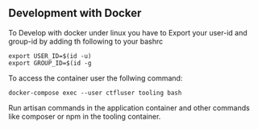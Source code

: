 ## Development with Docker
To Develop with docker under linux you have to Export your user-id and group-id by adding th following to your bashrc

    export USER_ID=$(id -u)
    export GROUP_ID=$(id -g

To access the container user the follwing command:

    docker-compose exec --user ctfluser tooling bash

Run artisan commands in the application container and other commands like composer or npm in the tooling container.
